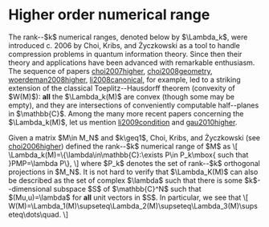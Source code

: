 Higher order numerical range
============================

The rank\--\$k\$ numerical ranges, denoted below by \$\\Lambda_k\$, were
introduced c. 2006 by Choi, Kribs, and Życzkowski as a tool to handle
compression problems in quantum information theory. Since then their
theory and applications have been advanced with remarkable enthusiasm.
The sequence of papers [choi2007higher](@cite), [choi2008geometry](@cite), [woerdeman2008higher](@cite), [li2008canonical](@cite), for
example, led to a striking extension of the classical
Toeplitz\--Hausdorff theorem (convexity of \$W(M)\$): **all** the
\$\\Lambda_k(M)\$ are convex (though some may be empty), and they are
intersections of conveniently computable half\--planes in
\$\\mathbb{C}\$. Among the many more recent papers concerning the
\$\\Lambda_k(M)\$, let us mention [li2009condition](@cite) and [gau2010higher](@cite).

Given a matrix \$M\\in M_N\$ and \$k\\geq1\$, Choi, Kribs, and
Życzkowski (see [choi2006higher](@cite)) defined the rank\--\$k\$
numerical range of \$M\$ as \\\[
\\Lambda_k(M)=\\{\\lambda\\in\\mathbb{C}:\\exists P\\in P_k\\mbox{ such
that }PMP=\\lambda P\\}, \\\] where \$P_k\$ denotes the set of
rank\--\$k\$ orthogonal projections in \$M_N\$. It is not hard to verify
that \$\\Lambda_K(M)\$ can also be described as the set of complex
\$\\lambda\$ such that there is some \$k\$\--dimensional subspace \$S\$
of \$\\mathbb{C}\^N\$ such that \$(Mu,u)=\\lambda\$ for **all** unit
vectors in \$S\$. In particular, we see that \\\[
W(M)=\\Lambda_1(M)\\supseteq\\Lambda_2(M)\\supseteq\\Lambda_3(M)\\supseteq\\dots\\quad.
\\\]
